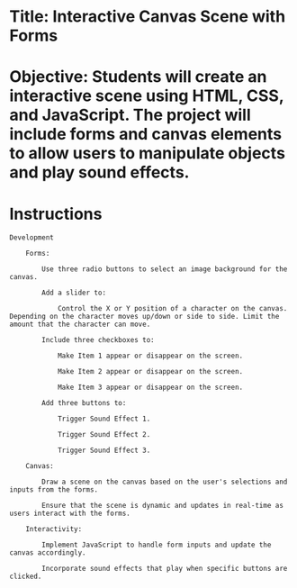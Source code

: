 # Title: Interactive Canvas Scene with Forms

# Objective: Students will create an interactive scene using HTML, CSS, and JavaScript. The project will include forms and canvas elements to allow users to manipulate objects and play sound effects.

# Instructions

    Development

        Forms:

            Use three radio buttons to select an image background for the canvas.

            Add a slider to:

                Control the X or Y position of a character on the canvas. Depending on the character moves up/down or side to side. Limit the amount that the character can move.

            Include three checkboxes to:

                Make Item 1 appear or disappear on the screen.

                Make Item 2 appear or disappear on the screen.

                Make Item 3 appear or disappear on the screen.

            Add three buttons to:

                Trigger Sound Effect 1.

                Trigger Sound Effect 2.

                Trigger Sound Effect 3.

        Canvas:

            Draw a scene on the canvas based on the user's selections and inputs from the forms.

            Ensure that the scene is dynamic and updates in real-time as users interact with the forms.

        Interactivity:

            Implement JavaScript to handle form inputs and update the canvas accordingly.

            Incorporate sound effects that play when specific buttons are clicked.
